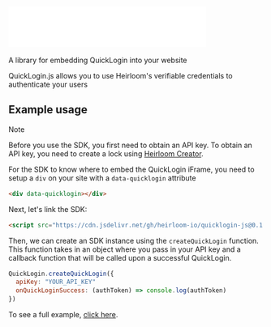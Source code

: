 <img src="./quicklogin-logo.svg" width="390" height="80" alt="QuickLogin">

A library for embedding QuickLogin into your website

QuickLogin.js allows you to use Heirloom's verifiable credentials to authenticate your users

## Example usage

> [!NOTE]
> Before you use the SDK, you first need to obtain an API key. To obtain an API key, you need to create a lock using [Heirloom Creator](https://creator.heirloom.io).

For the SDK to know where to embed the QuickLogin iFrame, you need to setup a `div` on your site with a `data-quicklogin` attribute

```html
<div data-quicklogin></div>
```

Next, let's link the SDK:

```html
<script src="https://cdn.jsdelivr.net/gh/heirloom-io/quicklogin-js@0.1.1/dist/quicklogin.js">
```

Then, we can create an SDK instance using the `createQuickLogin` function. This function takes in an object where you pass in your API key and a callback function that will be called upon a successful QuickLogin.

```js
QuickLogin.createQuickLogin({
  apiKey: "YOUR_API_KEY"
  onQuickLoginSuccess: (authToken) => console.log(authToken)
})
```

To see a full example, [click here](/examples/quicklogin.html).
